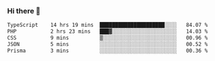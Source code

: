 ### Hi there 🌱
<!--START_SECTION:waka-->

```txt
TypeScript    14 hrs 19 mins  █████████████████████░░░░   84.07 %
PHP           2 hrs 23 mins   ███▓░░░░░░░░░░░░░░░░░░░░░   14.03 %
CSS           9 mins          ▒░░░░░░░░░░░░░░░░░░░░░░░░   00.96 %
JSON          5 mins          ░░░░░░░░░░░░░░░░░░░░░░░░░   00.52 %
Prisma        3 mins          ░░░░░░░░░░░░░░░░░░░░░░░░░   00.36 %
```

<!--END_SECTION:waka-->
<!--
**Dieg0raf/Dieg0raf** is a ✨ _special_ ✨ repository because its `README.md` (this file) appears on your GitHub profile.

Here are some ideas to get you started:

- 🔭 I’m currently working on ...
- 🌱 I’m currently learning ...
- 👯 I’m looking to collaborate on ...
- 🤔 I’m looking for help with ...
- 💬 Ask me about ...
- 📫 How to reach me: ...
- 😄 Pronouns: ...
- ⚡ Fun fact: ...
-->
